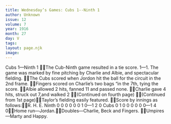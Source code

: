 ```yaml
---
title: Wednesday’s Games: Cubs 1--Ninth 1
author: Unknown
issue: 12
volume: 7
year: 1916
month: 27
day: V
tags:
layout: page.njk
image:
---
```

Cubs 1—Ninth 1 The Cub-Ninth game resulted in a tie score. 1—1. The game was marked by fine pitching by Charlie and Albie, and spectacular fielding. The Cubs scored when Jordon hit the ball for the circuit in the 2nd frame. Fingers scored on Charlie’s two bags “in the 7th, tying the score. Albie allowed 2 hits, fanned 11 and passed none. Charlie gave 4 hits, struck out 7,and walked 2 (Continued on fourth page) (Continued from 1st page)Taylor’s fielding easily featured. Score by innings as follows:R. H. E. Ninth 0 0 0 0 0 0 1 0—1 2 0 Cubs 0 1 0 0 0 0 0 0—1 4 0Home run—Jordan.Doubles—Charlie, Beck and Fingers. Umpires—Marty and Happy. 
